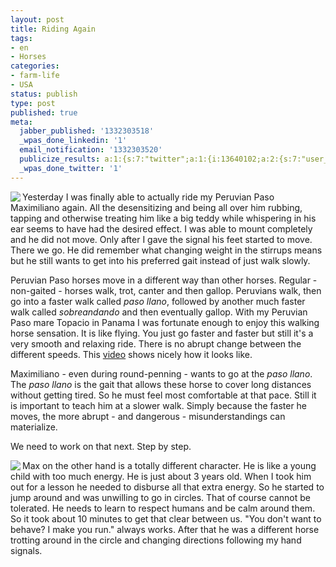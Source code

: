 ```yaml
---
layout: post
title: Riding Again
tags:
- en
- Horses
categories:
- farm-life
- USA
status: publish
type: post
published: true
meta:
  jabber_published: '1332303518'
  _wpas_done_linkedin: '1'
  email_notification: '1332303520'
  publicize_results: a:1:{s:7:"twitter";a:1:{i:13640102;a:2:{s:7:"user_id";s:10:"snscaimito";s:7:"post_id";s:18:"182320300791312384";}}}
  _wpas_done_twitter: '1'
---
```

<img src="http://stephanschwab.files.wordpress.com/2012/03/maximiliano.jpg" align="left"> Yesterday I was finally able to actually ride my Peruvian Paso Maximiliano again. All the desensitizing and being all over him rubbing, tapping and otherwise treating him like a big teddy while whispering in his ear seems to have had the desired effect. I was able to mount completely and he did not move. Only after I gave the signal his feet started to move. There we go. He did remember what changing weight in the stirrups means but he still wants to get into his preferred gait instead of just walk slowly.

Peruvian Paso horses move in a different way than other horses. Regular - non-gaited - horses walk, trot, canter and then gallop. Peruvians walk, then go into a faster walk called <em>paso llano</em>, followed by another much faster walk called <em>sobreandando</em> and then eventually gallop. With my Peruvian Paso mare Topacio in Panama I was fortunate enough to enjoy this walking horse sensation. It is like flying. You just go faster and faster but still it's a very smooth and relaxing ride. There is no abrupt change between the different speeds. This <a href="http://www.youtube.com/watch?v=c08FxWkdzWE">video</a> shows nicely how it looks like.

Maximiliano - even during round-penning - wants to go at the <em>paso llano</em>. The <em>paso llano</em> is the gait that allows these horse to cover long distances without getting tired. So he must feel most comfortable at that pace. Still it is important to teach him at a slower walk. Simply because the faster he moves, the more abrupt - and dangerous - misunderstandings can materialize.

We need to work on that next. Step by step.
<br />

<img src="http://stephanschwab.files.wordpress.com/2012/03/max.jpg" align="left"> Max on the other hand is a totally different character. He is like a young child with too much energy. He is just about 3 years old. When I took him out for a lesson he needed to disburse all that extra energy. So he started to jump around and was unwilling to go in circles. That of course cannot be tolerated. He needs to learn to respect humans and be calm around them. So it took about 10 minutes to get that clear between us. "You don't want to behave? I make you run." always works. After that he was a different horse trotting around in the circle and changing directions following my hand signals.
<br />
